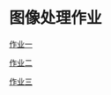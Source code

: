 # 图像处理作业

[作业一](https://github.com/qq734628996/image_processing/tree/master/homework1)

[作业二](https://github.com/qq734628996/image_processing/tree/master/homework2)

[作业三](https://github.com/qq734628996/image_processing/tree/master/homework3)
